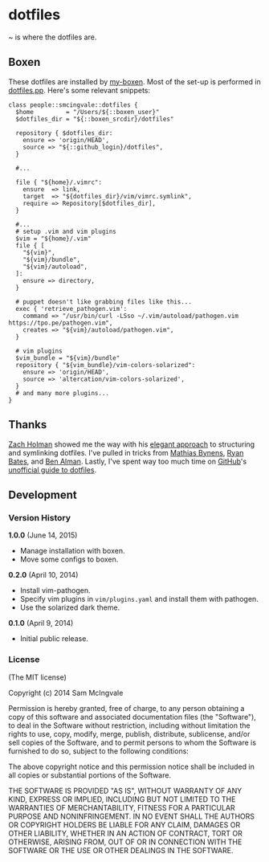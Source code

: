 # dotfiles #

~ is where the dotfiles are.

## Boxen ##

These dotfiles are installed by [my-boxen](https://github.com/smcingvale/my-boxen).  Most of the set-up is performed in [dotfiles.pp](https://github.com/smcingvale/my-boxen/blob/master/modules/people/manifests/smcingvale/dotfiles.pp).  Here's some relevant snippets:

```Puppet
class people::smcingvale::dotfiles {
  $home         = "/Users/${::boxen_user}"
  $dotfiles_dir = "${::boxen_srcdir}/dotfiles"

  repository { $dotfiles_dir:
    ensure => 'origin/HEAD',
    source => "${::github_login}/dotfiles",
  }

  #...

  file { "${home}/.vimrc":
    ensure  => link,
    target  => "${dotfiles_dir}/vim/vimrc.symlink",
    require => Repository[$dotfiles_dir],
  }

  #...
  # setup .vim and vim plugins
  $vim = "${home}/.vim"
  file { [
    "${vim}",
    "${vim}/bundle",
    "${vim}/autoload",
  ]:
    ensure => directory,
  }

  # puppet doesn't like grabbing files like this...
  exec { 'retrieve_pathogen.vim':
    command => "/usr/bin/curl -LSso ~/.vim/autoload/pathogen.vim https://tpo.pe/pathogen.vim",
    creates => "${vim}/autoload/pathogen.vim",
  }

  # vim plugins
  $vim_bundle = "${vim}/bundle"
  repository { "${vim_bundle}/vim-colors-solarized":
    ensure => 'origin/HEAD',
    source => 'altercation/vim-colors-solarized',
  }
  # and many more plugins...
}
```
## Thanks ##
[Zach Holman](http://zachholman.com/) showed me the way with his [elegant approach](https://github.com/holman/dotfiles) to structuring and symlinking dotfiles.  I've pulled in tricks from [Mathias Bynens](https://github.com/mathiasbynens/dotfiles), [Ryan Bates](https://github.com/ryanb/dotfiles), and [Ben Alman](https://github.com/cowboy/dotfiles).  Lastly, I've spent way too much time on [GitHub](http://github.com)'s [unofficial guide to dotfiles](http://dotfiles.github.io/).

## Development ##

### Version History ###

**1.0.0** (June 14, 2015)

* Manage installation with boxen.
* Move some configs to boxen.

**0.2.0** (April 10, 2014)

* Install vim-pathogen.
* Specify vim plugins in `vim/plugins.yaml`  and install them with pathogen.
* Use the solarized dark theme.

**0.1.0** (April 9, 2014)

* Initial public release.

### License ###

(The MIT license)

Copyright (c) 2014 Sam McIngvale

Permission is hereby granted, free of charge, to any person obtaining
a copy of this software and associated documentation files (the
"Software"), to deal in the Software without restriction, including
without limitation the rights to use, copy, modify, merge, publish,
distribute, sublicense, and/or sell copies of the Software, and to
permit persons to whom the Software is furnished to do so, subject to
the following conditions:

The above copyright notice and this permission notice shall be
included in all copies or substantial portions of the Software.

THE SOFTWARE IS PROVIDED "AS IS", WITHOUT WARRANTY OF ANY KIND,
EXPRESS OR IMPLIED, INCLUDING BUT NOT LIMITED TO THE WARRANTIES OF
MERCHANTABILITY, FITNESS FOR A PARTICULAR PURPOSE AND
NONINFRINGEMENT. IN NO EVENT SHALL THE AUTHORS OR COPYRIGHT HOLDERS BE
LIABLE FOR ANY CLAIM, DAMAGES OR OTHER LIABILITY, WHETHER IN AN ACTION
OF CONTRACT, TORT OR OTHERWISE, ARISING FROM, OUT OF OR IN CONNECTION
WITH THE SOFTWARE OR THE USE OR OTHER DEALINGS IN THE SOFTWARE.
